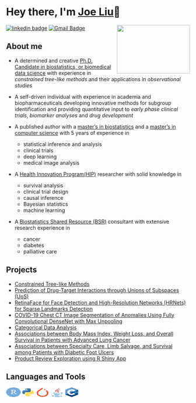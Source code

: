 <h1>Hey there, I'm <a href="https://github.com/yzliu1995">Joe Liu</a>👋</h1>
<img align="right" width="200" height="133" src="https://biostat.wiscweb.wisc.edu/wp-content/uploads/sites/1008/2020/10/Joe-Liu-600x400.png">

[![linkedin badge](https://github.com/gauravghongde/social-icons/blob/master/SVG/Color/LinkedIN.svg)](https://www.linkedin.com/in/yingzhouliu)
[![Gmail Badge](https://github.com/gauravghongde/social-icons/blob/master/SVG/Color/Gmail.svg)](mailto:yingzhou6666@gmail.com)

<h2>About me</h2>

- A determined and creative <a  href="https://biostat.wiscweb.wisc.edu">Ph.D. Candidate in biostatistics, or biomedical data science</a> with experience in *constrained tree-like methods* and their applications in *observational studies*

- A self-driven individual with experience in academia and biopharmaceuticals developing innovative methods for subgroup identification and providing quantitative input to *early phase clinical trials*, *biomarker analyses* and *drug development*

- A published author with a <a  href="https://biostat.duke.edu/education-and-training/master-biostatistics">master’s in biostatistics</a> and a <a  href="https://www.cs.wisc.edu/our-graduate-degrees-programs/">master’s in computer science</a> with 5 years of experience in       
  - statistical inference and analysis
  - clinical trials
  - deep learning
  - medical image analysis
  
- A <a  href="https://hip.wisc.edu">Health Innovation Program(HIP)</a> researcher with solid knowledge in 
  - survival analysis
  - clinical trial design
  - causal inference
  - Bayesian statistics
  - machine learning
  
- A <a  href="https://cancer.wisc.edu/research/resources/bsr/">Biostatistics Shared Resource (BSR)</a> consultant with extensive research experience in 
  - cancer
  - diabetes
  - palliative care

<h2>Projects</h2>

- <a  href="https://github.com/yzliu1995/Constrained_Tree_Methods">Constrained Tree-like Methods</a>
- <a  href="https://github.com/yzliu1995/Subspace_Clustering_Drug_discovery">Prediction of Drug-Target Interactions through Unions of Subspaces (UoS)</a>
- <a  href="https://github.com/yzliu1995/Face_in_the_Wild_RetinaFace_HR_Net">RetinaFace for Face Detection and High-Resolution Networks (HRNets) for Sparse Landmarks Detection</a>
- <a  href="https://github.com/yzliu1995/Fully-Convolutional-DenseNet-with-Max-Unpooling">COVID-19 Chest CT Image Segmentation of Anomalies Using Fully Convolutional DenseNet with Max Unpooling</a>
- <a  href="https://github.com/yzliu1995/The_Efficacy_of_A_New_Drug">Categorical Data Analysis</a>
- <a  href="https://github.com/yzliu1995/BMI_WL">Associations between Body Mass Index, Weight Loss, and Overall Survival in Patients with Advanced Lung Cancer</a>
- <a  href="https://github.com/yzliu1995/Diabetic_Foot_Ulcers">Associations between Specialty Care, Limb Salvage, and Survival among Patients with Diabetic Foot Ulcers</a>
- <a  href="https://github.com/yzliu1995/R_Shiny_App">Product Review Exploration using R Shiny App</a>

<h2 align="left">Languages and Tools</h2>

<img align="left" width="40" height="26" src="https://github.com/devicons/devicon/blob/master/icons/rstudio/rstudio-original.svg">
<img align="left" width="40" height="26" src="https://github.com/devicons/devicon/blob/master/icons/python/python-original.svg"><img align="left" width="40" height="26" src="https://github.com/devicons/devicon/blob/master/icons/pytorch/pytorch-original.svg"><img align="left" width="40" height="26" src="https://github.com/devicons/devicon/blob/master/icons/java/java-original.svg"><img align="left" width="40" height="26" src="https://github.com/devicons/devicon/blob/master/icons/cplusplus/cplusplus-original.svg">
